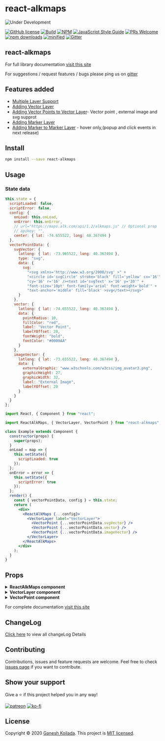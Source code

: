 # react-alkmaps

![Under Development](https://www.pngkey.com/png/detail/365-3650941_no-packages-are-available-right-now-website-under.png)

>

[![GitHub license][licence-image]][licence-url] [![Build][build-image]][build-url] [![NPM][npm-image]][npm-url] [![JavaScript Style Guide][codestyle-image]][codestyle-url] [![PRs Welcome][pr-image]][pr-url] [![npm downloads][downloads-image]][downloads-url] [![minified][minified-image]][minified-url] [![Gitter][gitter-image]][gitter-url]

## react-alkmaps

For full library documentation [visit this site](https://itsmeganeshcse.gitbook.io/react-alkmaps/)

For suggestions / request features / bugs please ping us on [gitter][gitter-url]

## Features added

- [Multiple Layer Support][change-log-url]
- [Adding Vector Layer][change-log-url]
- [Adding Vector Points to Vector Layer][change-log-url]- Vector point , external image and svg supprot
- [Adding Marker Layer][change-log-url]
- [Adding Marker to Marker Layer][change-log-url] - hover only,(popup and click events in next release)

## Install

```bash
npm install --save react-alkmaps
```

## Usage

### State data

```jsx
this.state = {
  scriptLoaded: false,
  scriptError: false,
  config: {
    onLoad: this.onLoad,
    onError: this.onError,
    // url="https://maps.alk.com/api/1.2/alkmaps.js" // Optional prop
    // apikey: "",
    center: { lat: -74.655522, long: 40.367494 }
  },
  vectorPointData: {
    svgVector: {
      latlong: { lat: -73.965522, long: 40.367494 },
      type: "svg",
      data: {
        svg:
          "<svg xmlns='http://www.w3.org/2000/svg' >" +
          "<circle id='svgCircle' stroke='black' fill='yellow' cx='16'" +
          "cy='16' r='16' /><text id='svgText' x='16' y='20'" +
          "font-size='10pt' font-family='arial' font-weight='bold'" +
          "text-anchor='middle' fill='black' >svg</text></svg>"
      }
    },
    vector: {
      latlong: { lat: -74.655522, long: 40.367494 },
      data: {
        pointRadius: 10,
        fillColor: "red",
        label: "Vector Point",
        labelYOffset: 20,
        fontWeight: "bold",
        fontColor: "#0000AA"
      }
    },
    imageVector: {
      latlong: { lat: -73.655522, long: 40.367494 },
      data: {
        externalGraphic: "www.w3schools.com/w3css/img_avatar3.png",
        graphicHeight: 27,
        graphicWidth: 32,
        label: "External Image",
        labelYOffset: 20
      }
    }
  }
};
```

```jsx
import React, { Component } from "react";

import ReactAlkMaps, { VectorLayer, VectorPoint } from "react-alkmaps";

class Example extends Component {
  constructor(props) {
    super(props);
  }
  onLoad = map => {
    this.setState({
      scriptLoaded: true
    });
  };
  onError = error => {
    this.setState({
      scriptError: true
    });
  };
  render() {
    const { vectorPointData, config } = this.state;
    return (
      <div>
        <ReactAlkMaps {...config}>
          <VectorLayer label="VectorLayer">
            <VectorPoint {...vectorPointData.svgVector} />
            <VectorPoint {...vectorPointData.vector} />
            <VectorPoint {...vectorPointData.imageVector} />
          </VectorLayer>
        </ReactAlkMaps>
      </div>
    );
  }
}
```

## Props

<details>
  <summary><b>ReactAlkMaps component</b></summary>

| Field   | Type            |  Default   |        Description        |
| ------- | --------------- | :--------: | :-----------------------: |
| onLoad  | func            |            | Invoked after script load |
| onError | func            |            | Invoked after script fail |
| url     | optional string | AlkMaps V2 |        AlkMaps URL        |
| apikey  | string          |            |      AlkMaps API key      |

</details>

<details>
  <summary><b>VectorLayer component</b></summary>

| Field | Type   |   Default    |    Description    |
| ----- | ------ | :----------: | :---------------: |
| label | string | Vector Layer | Vector Layer name |

</details>

<details>
  <summary><b>VectorPoint component</b></summary>
  
| Field   | Type                 |                              Default                               |            Description             |
| ------- | -------------------- | :----------------------------------------------------------------: | :--------------------------------: |
| latlong | object               |                                                                    |         Vector Layer name          |
| type    | `undefined` or `svg` |                             undefined                              |        Vector drawing type         |
| data    | svg                  |                  undefined OR `{svg: svgContent}`                  |     To draw using svg content      |
|         | image                | {`externalGraphic:imageURL,...`} OR `As mentioned in alkmaps site` | To draw vector with external image |
|         | vector               |     {`pointRadius: 10,...`} OR `As mentioned in Alk maps site`     |           To draw vector           |

</details>

For complete documentation [visit this site](https://itsmeganeshcse.gitbook.io/react-alkmaps/)

## ChangeLog

[Click here](https://github.com/itsmeganesh-cse-iiit/react-alkmaps/blob/master/CHANGELOG.md) to view all changeLog Details

## Contributing

Contributions, issues and feature requests are welcome.
Feel free to check [issues page](https://github.com/itsmeganesh-cse-iiit/react-alkmaps/issues) if you want to contribute.

## Show your support

Give a :star: if this project helped you in any way!

[![patreon](https://img.icons8.com/cotton/30/000000/donate--v2.png)](https://www.patreon.com/ganeshkoilada) [![ko-fi](https://www.ko-fi.com/img/githubbutton_sm.svg)](https://ko-fi.com/ganeshkoilada)

## License

Copyright © 2020 [Ganesh Koilada](https://github.com/itsmeganesh-cse-iiit).
This project is [MIT licensed](#).

[gitter-image]: https://badges.gitter.im/Join%20Chat.svg
[gitter-url]: https://gitter.im/react-alkmaps/community?utm_source=badge&utm_medium=badge&utm_campaign=pr-badge&utm_content=badge
[build-image]: https://travis-ci.org/itsmeganesh-cse-iiit/react-alkmaps.svg?branch=master
[build-url]: "#"
[licence-image]: https://img.shields.io/badge/license-MIT-blue.svg
[licence-url]: https://github.com/facebook/react/blob/master/LICENSE
[npm-image]: https://img.shields.io/npm/v/react-alkmaps.svg
[npm-url]: https://www.npmjs.com/package/react-alkmaps
[codestyle-image]: https://img.shields.io/badge/code_style-standard-yellow.svg
[codestyle-url]: https://standardjs.com
[pr-image]: https://img.shields.io/badge/PRs-welcome-blueviolet.svg
[pr-url]: "#"
[downloads-image]: https://img.shields.io/npm/dm/react-alkmaps.svg?style=flat-square
[downloads-url]: https://www.npmjs.com/package/react-alkmaps
[paypal-url]: https://www.paypal.me/GaneshKoilada
[minified-image]: https://badgen.net/bundlephobia/min/react-alkmaps
[minified-url]: https://www.npmjs.com/package/react-alkmaps
[change-log-url]: https://github.com/itsmeganesh-cse-iiit/react-alkmaps/blob/master/CHANGELOG.md
